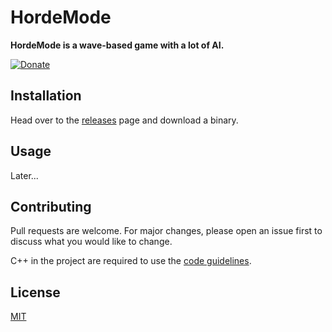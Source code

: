 # HordeMode
__HordeMode is a wave-based game with a lot of AI.__

[![Donate](https://img.shields.io/badge/Donate-PayPal-green.svg)](https://www.paypal.me/vuln)

## Installation

Head over to the [releases](https://github.com/trdwll/HordeMode/releases) page and download a binary.

## Usage

Later...

## Contributing
Pull requests are welcome. For major changes, please open an issue first to discuss what you would like to change.

C++ in the project are required to use the [code guidelines](https://github.com/trdwll/HordeMode/blob/master/CODEGUIDELINES.md).

## License
[MIT](https://choosealicense.com/licenses/mit/)